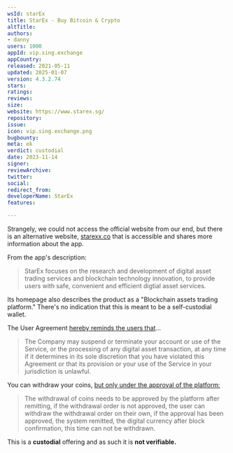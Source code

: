 ```yaml
---
wsId: starEx
title: StarEx - Buy Bitcoin & Crypto
altTitle: 
authors:
- danny
users: 1000
appId: vip.sing.exchange
appCountry: 
released: 2021-05-11
updated: 2025-01-07
version: 4.3.2.74
stars: 
ratings: 
reviews: 
size: 
website: https://www.starex.sg/
repository: 
issue: 
icon: vip.sing.exchange.png
bugbounty: 
meta: ok
verdict: custodial
date: 2023-11-14
signer: 
reviewArchive: 
twitter: 
social: 
redirect_from: 
developerName: StarEx
features: 

---
```


Strangely, we could not access the official website from our end, but there is an alternative website, [starexx.co](https://www.starexx.co/) that is accessible and shares more information about the app.

From the app's description:

> StarEx focuses on the research and development of digital asset trading services and blockchain technology innovation, to provide users with safe, convenient and efficient digtial asset services.

Its homepage also describes the product as a "Blockchain assets trading platform." There's no indication that this is meant to be a self-custodial wallet.

The User Agreement [hereby reminds the users that](https://support.starex.biz/helpCenter/helpDetail?id=10848&blog_id=160&langH5=en)...

> The Company may suspend or terminate your account or use of the Service, or the processing of any digital asset transaction, at any time if it determines in its sole discretion that you have violated this Agreement or that its provision or your use of the Service in your jurisdiction is unlawful.     

You can withdraw your coins, [but only under the approval of the platform:](https://support.starex.biz/helpCenter/helpDetail?id=11132&blog_id=152&langH5=en)

> The withdrawal of coins needs to be approved by the platform after remitting, if the withdrawal order is not approved, the user can withdraw the withdrawal order on their own, if the approval has been approved, the system remitted, the digital currency after block confirmation, this time can not be withdrawn.

This is a **custodial** offering and as such it is **not verifiable.**